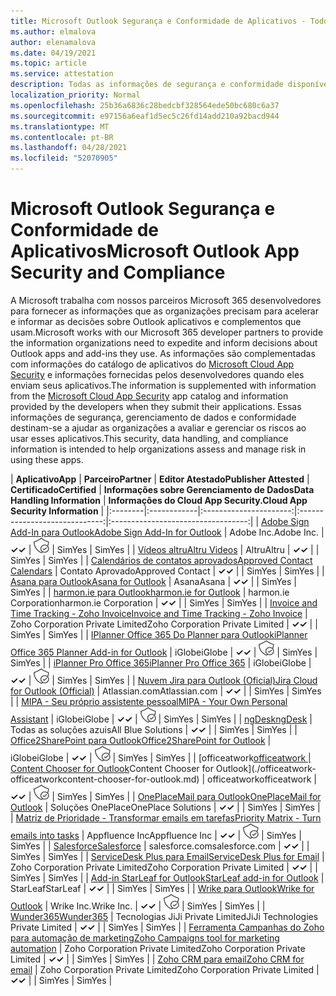 ```yaml
---
title: Microsoft Outlook Segurança e Conformidade de Aplicativos - Todos os Aplicativos
ms.author: elmalova
author: elenamalova
ms.date: 04/19/2021
ms.topic: article
ms.service: attestation
description: Todas as informações de segurança e conformidade disponíveis para todos os aplicativos Outlook Microsoft.
localization_priority: Normal
ms.openlocfilehash: 25b36a6836c28bedcbf328564ede50bc680c6a37
ms.sourcegitcommit: e97156a6eaf1d5ec5c26fd14add210a92bacd944
ms.translationtype: MT
ms.contentlocale: pt-BR
ms.lasthandoff: 04/28/2021
ms.locfileid: "52070905"
---
```

# <a name="microsoft-outlook-app-security-and-compliance"></a><span data-ttu-id="15be1-103">Microsoft Outlook Segurança e Conformidade de Aplicativos</span><span class="sxs-lookup"><span data-stu-id="15be1-103">Microsoft Outlook App Security and Compliance</span></span>

<span data-ttu-id="15be1-104">A Microsoft trabalha com nossos parceiros Microsoft 365 desenvolvedores para fornecer as informações que as organizações precisam para acelerar e informar as decisões sobre Outlook aplicativos e complementos que usam.</span><span class="sxs-lookup"><span data-stu-id="15be1-104">Microsoft works with our Microsoft 365 developer partners to provide the information organizations need to expedite and inform decisions about Outlook apps and add-ins they use.</span></span> <span data-ttu-id="15be1-105">As informações são complementadas com informações do catálogo de aplicativos do [Microsoft Cloud App Security](https://www.microsoft.com/en-us/enterprise-mobility-security/cloud-app-security) e informações fornecidas pelos desenvolvedores quando eles enviam seus aplicativos.</span><span class="sxs-lookup"><span data-stu-id="15be1-105">The information is supplemented with information from the [Microsoft Cloud App Security](https://www.microsoft.com/en-us/enterprise-mobility-security/cloud-app-security) app catalog and information provided by the developers when they submit their applications.</span></span> <span data-ttu-id="15be1-106">Essas informações de segurança, gerenciamento de dados e conformidade destinam-se a ajudar as organizações a avaliar e gerenciar os riscos ao usar esses aplicativos.</span><span class="sxs-lookup"><span data-stu-id="15be1-106">This security, data handling, and compliance information is intended to help organizations assess and manage risk in using these apps.</span></span>

| <span data-ttu-id="15be1-107">**Aplicativo**</span><span class="sxs-lookup"><span data-stu-id="15be1-107">**App**</span></span> | <span data-ttu-id="15be1-108">**Parceiro**</span><span class="sxs-lookup"><span data-stu-id="15be1-108">**Partner**</span></span> | <span data-ttu-id="15be1-109">**Editor Atestado**</span><span class="sxs-lookup"><span data-stu-id="15be1-109">**Publisher Attested**</span></span> | <span data-ttu-id="15be1-110">**Certificado**</span><span class="sxs-lookup"><span data-stu-id="15be1-110">**Certified**</span></span> | <span data-ttu-id="15be1-111">**Informações sobre Gerenciamento de Dados**</span><span class="sxs-lookup"><span data-stu-id="15be1-111">**Data Handling Information**</span></span> | <span data-ttu-id="15be1-112">**Informações do Cloud App Security.**</span><span class="sxs-lookup"><span data-stu-id="15be1-112">**Cloud App Security Information**</span></span> |
|:--------|:------------|:----------------------:|:-----------------------------:|:----------------------------------:|
| [<span data-ttu-id="15be1-113">Adobe Sign Add-In para Outlook</span><span class="sxs-lookup"><span data-stu-id="15be1-113">Adobe Sign Add-In for Outlook</span></span>](./adobe-inc-sign-add-in-for-outlook.md) | <span data-ttu-id="15be1-114">Adobe Inc.</span><span class="sxs-lookup"><span data-stu-id="15be1-114">Adobe Inc.</span></span> | <span data-ttu-id="15be1-115">**✓**</span><span class="sxs-lookup"><span data-stu-id="15be1-115">**✓**</span></span> | <img alt="Certified application badge" src="../media/certified-badge.png" height="25" width="25" /> | <span data-ttu-id="15be1-116">Sim</span><span class="sxs-lookup"><span data-stu-id="15be1-116">Yes</span></span> | <span data-ttu-id="15be1-117">Sim</span><span class="sxs-lookup"><span data-stu-id="15be1-117">Yes</span></span> |
| [<span data-ttu-id="15be1-118">Vídeos altru</span><span class="sxs-lookup"><span data-stu-id="15be1-118">Altru Videos</span></span>](./altru-videos.md) | <span data-ttu-id="15be1-119">Altru</span><span class="sxs-lookup"><span data-stu-id="15be1-119">Altru</span></span> | <span data-ttu-id="15be1-120">**✓**</span><span class="sxs-lookup"><span data-stu-id="15be1-120">**✓**</span></span> |  | <span data-ttu-id="15be1-121">Sim</span><span class="sxs-lookup"><span data-stu-id="15be1-121">Yes</span></span> | <span data-ttu-id="15be1-122">Sim</span><span class="sxs-lookup"><span data-stu-id="15be1-122">Yes</span></span> |
| [<span data-ttu-id="15be1-123">Calendários de contatos aprovados</span><span class="sxs-lookup"><span data-stu-id="15be1-123">Approved Contact Calendars</span></span>](./approved-contact-calendars.md) | <span data-ttu-id="15be1-124">Contato Aprovado</span><span class="sxs-lookup"><span data-stu-id="15be1-124">Approved Contact</span></span> | <span data-ttu-id="15be1-125">**✓**</span><span class="sxs-lookup"><span data-stu-id="15be1-125">**✓**</span></span> |  | <span data-ttu-id="15be1-126">Sim</span><span class="sxs-lookup"><span data-stu-id="15be1-126">Yes</span></span> | <span data-ttu-id="15be1-127">Sim</span><span class="sxs-lookup"><span data-stu-id="15be1-127">Yes</span></span> |
| [<span data-ttu-id="15be1-128">Asana para Outlook</span><span class="sxs-lookup"><span data-stu-id="15be1-128">Asana for Outlook</span></span>](./asana-for-outlook.md) | <span data-ttu-id="15be1-129">Asana</span><span class="sxs-lookup"><span data-stu-id="15be1-129">Asana</span></span> | <span data-ttu-id="15be1-130">**✓**</span><span class="sxs-lookup"><span data-stu-id="15be1-130">**✓**</span></span> |  | <span data-ttu-id="15be1-131">Sim</span><span class="sxs-lookup"><span data-stu-id="15be1-131">Yes</span></span> | <span data-ttu-id="15be1-132">Sim</span><span class="sxs-lookup"><span data-stu-id="15be1-132">Yes</span></span> |
| [<span data-ttu-id="15be1-133">harmon.ie para Outlook</span><span class="sxs-lookup"><span data-stu-id="15be1-133">harmon.ie for Outlook</span></span>](./harmonie-corporation-for-outlook.md) | <span data-ttu-id="15be1-134">harmon.ie Corporation</span><span class="sxs-lookup"><span data-stu-id="15be1-134">harmon.ie Corporation</span></span> | <span data-ttu-id="15be1-135">**✓**</span><span class="sxs-lookup"><span data-stu-id="15be1-135">**✓**</span></span> |  | <span data-ttu-id="15be1-136">Sim</span><span class="sxs-lookup"><span data-stu-id="15be1-136">Yes</span></span> | <span data-ttu-id="15be1-137">Sim</span><span class="sxs-lookup"><span data-stu-id="15be1-137">Yes</span></span> |
| [<span data-ttu-id="15be1-138">Invoice and Time Tracking - Zoho Invoice</span><span class="sxs-lookup"><span data-stu-id="15be1-138">Invoice and Time Tracking - Zoho Invoice</span></span>](./zoho-corporation-private-limited-invoice-and-time-tracking.md) | <span data-ttu-id="15be1-139">Zoho Corporation Private Limited</span><span class="sxs-lookup"><span data-stu-id="15be1-139">Zoho Corporation Private Limited</span></span> | <span data-ttu-id="15be1-140">**✓**</span><span class="sxs-lookup"><span data-stu-id="15be1-140">**✓**</span></span> |  | <span data-ttu-id="15be1-141">Sim</span><span class="sxs-lookup"><span data-stu-id="15be1-141">Yes</span></span> | <span data-ttu-id="15be1-142">Sim</span><span class="sxs-lookup"><span data-stu-id="15be1-142">Yes</span></span> |
| [<span data-ttu-id="15be1-143">IPlanner Office 365 Do Planner para Outlook</span><span class="sxs-lookup"><span data-stu-id="15be1-143">iPlanner Office 365 Planner Add-in for Outlook</span></span>](./iglobe-iplanner-office-365-planner-add-in-for-outlook.md) | <span data-ttu-id="15be1-144">iGlobe</span><span class="sxs-lookup"><span data-stu-id="15be1-144">iGlobe</span></span> | <span data-ttu-id="15be1-145">**✓**</span><span class="sxs-lookup"><span data-stu-id="15be1-145">**✓**</span></span> | <img alt="Certified application badge" src="../media/certified-badge.png" height="25" width="25" /> | <span data-ttu-id="15be1-146">Sim</span><span class="sxs-lookup"><span data-stu-id="15be1-146">Yes</span></span> | <span data-ttu-id="15be1-147">Sim</span><span class="sxs-lookup"><span data-stu-id="15be1-147">Yes</span></span> |
| [<span data-ttu-id="15be1-148">iPlanner Pro Office 365</span><span class="sxs-lookup"><span data-stu-id="15be1-148">iPlanner Pro Office 365</span></span>](./iglobe-iplanner-pro-office-365.md) | <span data-ttu-id="15be1-149">iGlobe</span><span class="sxs-lookup"><span data-stu-id="15be1-149">iGlobe</span></span> | <span data-ttu-id="15be1-150">**✓**</span><span class="sxs-lookup"><span data-stu-id="15be1-150">**✓**</span></span> | <img alt="Certified application badge" src="../media/certified-badge.png" height="25" width="25" /> | <span data-ttu-id="15be1-151">Sim</span><span class="sxs-lookup"><span data-stu-id="15be1-151">Yes</span></span> | <span data-ttu-id="15be1-152">Sim</span><span class="sxs-lookup"><span data-stu-id="15be1-152">Yes</span></span> |
| [<span data-ttu-id="15be1-153">Nuvem Jira para Outlook (Oficial)</span><span class="sxs-lookup"><span data-stu-id="15be1-153">Jira Cloud for Outlook (Official)</span></span>](./atlassiancom-jira-cloud-for-outlook-official.md) | <span data-ttu-id="15be1-154">Atlassian.com</span><span class="sxs-lookup"><span data-stu-id="15be1-154">Atlassian.com</span></span> | <span data-ttu-id="15be1-155">**✓**</span><span class="sxs-lookup"><span data-stu-id="15be1-155">**✓**</span></span> |  | <span data-ttu-id="15be1-156">Sim</span><span class="sxs-lookup"><span data-stu-id="15be1-156">Yes</span></span> | <span data-ttu-id="15be1-157">Sim</span><span class="sxs-lookup"><span data-stu-id="15be1-157">Yes</span></span> |
| [<span data-ttu-id="15be1-158">MIPA - Seu próprio assistente pessoal</span><span class="sxs-lookup"><span data-stu-id="15be1-158">MIPA - Your Own Personal Assistant</span></span>](./iglobe-mipa-your-own-personal-assistant.md) | <span data-ttu-id="15be1-159">iGlobe</span><span class="sxs-lookup"><span data-stu-id="15be1-159">iGlobe</span></span> | <span data-ttu-id="15be1-160">**✓**</span><span class="sxs-lookup"><span data-stu-id="15be1-160">**✓**</span></span> | <img alt="Certified application badge" src="../media/certified-badge.png" height="25" width="25" /> | <span data-ttu-id="15be1-161">Sim</span><span class="sxs-lookup"><span data-stu-id="15be1-161">Yes</span></span> | <span data-ttu-id="15be1-162">Sim</span><span class="sxs-lookup"><span data-stu-id="15be1-162">Yes</span></span> |
| [<span data-ttu-id="15be1-163">ngDesk</span><span class="sxs-lookup"><span data-stu-id="15be1-163">ngDesk</span></span>](./all-blue-solutions-ngdesk.md) | <span data-ttu-id="15be1-164">Todas as soluções azuis</span><span class="sxs-lookup"><span data-stu-id="15be1-164">All Blue Solutions</span></span> | <span data-ttu-id="15be1-165">**✓**</span><span class="sxs-lookup"><span data-stu-id="15be1-165">**✓**</span></span> |  | <span data-ttu-id="15be1-166">Sim</span><span class="sxs-lookup"><span data-stu-id="15be1-166">Yes</span></span> | <span data-ttu-id="15be1-167">Sim</span><span class="sxs-lookup"><span data-stu-id="15be1-167">Yes</span></span> |
| [<span data-ttu-id="15be1-168">Office2SharePoint para Outlook</span><span class="sxs-lookup"><span data-stu-id="15be1-168">Office2SharePoint for Outlook</span></span>](./iglobe-office2sharepoint-for-outlook.md) | <span data-ttu-id="15be1-169">iGlobe</span><span class="sxs-lookup"><span data-stu-id="15be1-169">iGlobe</span></span> | <span data-ttu-id="15be1-170">**✓**</span><span class="sxs-lookup"><span data-stu-id="15be1-170">**✓**</span></span> | <img alt="Certified application badge" src="../media/certified-badge.png" height="25" width="25" /> | <span data-ttu-id="15be1-171">Sim</span><span class="sxs-lookup"><span data-stu-id="15be1-171">Yes</span></span> | <span data-ttu-id="15be1-172">Sim</span><span class="sxs-lookup"><span data-stu-id="15be1-172">Yes</span></span> |
| <span data-ttu-id="15be1-173">[officeatwork</span><span class="sxs-lookup"><span data-stu-id="15be1-173">[officeatwork</span></span> | <span data-ttu-id="15be1-174">Content Chooser for Outlook](./officeatwork-officeatworkcontent-chooser-for-outlook.md)</span><span class="sxs-lookup"><span data-stu-id="15be1-174">Content Chooser for Outlook](./officeatwork-officeatworkcontent-chooser-for-outlook.md)</span></span> | <span data-ttu-id="15be1-175">officeatwork</span><span class="sxs-lookup"><span data-stu-id="15be1-175">officeatwork</span></span> | <span data-ttu-id="15be1-176">**✓**</span><span class="sxs-lookup"><span data-stu-id="15be1-176">**✓**</span></span> | <img alt="Certified application badge" src="../media/certified-badge.png" height="25" width="25" /> | <span data-ttu-id="15be1-177">Sim</span><span class="sxs-lookup"><span data-stu-id="15be1-177">Yes</span></span> | <span data-ttu-id="15be1-178">Sim</span><span class="sxs-lookup"><span data-stu-id="15be1-178">Yes</span></span> |
| [<span data-ttu-id="15be1-179">OnePlaceMail para Outlook</span><span class="sxs-lookup"><span data-stu-id="15be1-179">OnePlaceMail for Outlook</span></span>](./oneplace-solutions-oneplacemail-for-outlook.md) | <span data-ttu-id="15be1-180">Soluções OnePlace</span><span class="sxs-lookup"><span data-stu-id="15be1-180">OnePlace Solutions</span></span> | <span data-ttu-id="15be1-181">**✓**</span><span class="sxs-lookup"><span data-stu-id="15be1-181">**✓**</span></span> |  | <span data-ttu-id="15be1-182">Sim</span><span class="sxs-lookup"><span data-stu-id="15be1-182">Yes</span></span> | <span data-ttu-id="15be1-183">Sim</span><span class="sxs-lookup"><span data-stu-id="15be1-183">Yes</span></span> |
| [<span data-ttu-id="15be1-184">Matriz de Prioridade - Transformar emails em tarefas</span><span class="sxs-lookup"><span data-stu-id="15be1-184">Priority Matrix - Turn emails into tasks</span></span>](./appfluence-inc-priority-matrix-turn-emails-into-tasks.md) | <span data-ttu-id="15be1-185">Appfluence Inc</span><span class="sxs-lookup"><span data-stu-id="15be1-185">Appfluence Inc</span></span> | <span data-ttu-id="15be1-186">**✓**</span><span class="sxs-lookup"><span data-stu-id="15be1-186">**✓**</span></span> | <img alt="Certified application badge" src="../media/certified-badge.png" height="25" width="25" /> | <span data-ttu-id="15be1-187">Sim</span><span class="sxs-lookup"><span data-stu-id="15be1-187">Yes</span></span> | <span data-ttu-id="15be1-188">Sim</span><span class="sxs-lookup"><span data-stu-id="15be1-188">Yes</span></span> |
| [<span data-ttu-id="15be1-189">Salesforce</span><span class="sxs-lookup"><span data-stu-id="15be1-189">Salesforce</span></span>](./salesforcecom-salesforce.md) | <span data-ttu-id="15be1-190">salesforce.com</span><span class="sxs-lookup"><span data-stu-id="15be1-190">salesforce.com</span></span> | <span data-ttu-id="15be1-191">**✓**</span><span class="sxs-lookup"><span data-stu-id="15be1-191">**✓**</span></span> |  | <span data-ttu-id="15be1-192">Sim</span><span class="sxs-lookup"><span data-stu-id="15be1-192">Yes</span></span> | <span data-ttu-id="15be1-193">Sim</span><span class="sxs-lookup"><span data-stu-id="15be1-193">Yes</span></span> |
| [<span data-ttu-id="15be1-194">ServiceDesk Plus para Email</span><span class="sxs-lookup"><span data-stu-id="15be1-194">ServiceDesk Plus for Email</span></span>](./zoho-corporation-private-limited-servicedesk-plus-for-email.md) | <span data-ttu-id="15be1-195">Zoho Corporation Private Limited</span><span class="sxs-lookup"><span data-stu-id="15be1-195">Zoho Corporation Private Limited</span></span> | <span data-ttu-id="15be1-196">**✓**</span><span class="sxs-lookup"><span data-stu-id="15be1-196">**✓**</span></span> |  | <span data-ttu-id="15be1-197">Sim</span><span class="sxs-lookup"><span data-stu-id="15be1-197">Yes</span></span> | <span data-ttu-id="15be1-198">Sim</span><span class="sxs-lookup"><span data-stu-id="15be1-198">Yes</span></span> |
| [<span data-ttu-id="15be1-199">Add-in StarLeaf for Outlook</span><span class="sxs-lookup"><span data-stu-id="15be1-199">StarLeaf add-in for Outlook</span></span>](./starleaf-add-in-for-outlook.md) | <span data-ttu-id="15be1-200">StarLeaf</span><span class="sxs-lookup"><span data-stu-id="15be1-200">StarLeaf</span></span> | <span data-ttu-id="15be1-201">**✓**</span><span class="sxs-lookup"><span data-stu-id="15be1-201">**✓**</span></span> |  | <span data-ttu-id="15be1-202">Sim</span><span class="sxs-lookup"><span data-stu-id="15be1-202">Yes</span></span> | <span data-ttu-id="15be1-203">Sim</span><span class="sxs-lookup"><span data-stu-id="15be1-203">Yes</span></span> |
| [<span data-ttu-id="15be1-204">Wrike para Outlook</span><span class="sxs-lookup"><span data-stu-id="15be1-204">Wrike for Outlook</span></span>](./wrike-inc-for-outlook.md) | <span data-ttu-id="15be1-205">Wrike Inc.</span><span class="sxs-lookup"><span data-stu-id="15be1-205">Wrike Inc.</span></span> | <span data-ttu-id="15be1-206">**✓**</span><span class="sxs-lookup"><span data-stu-id="15be1-206">**✓**</span></span> | <img alt="Certified application badge" src="../media/certified-badge.png" height="25" width="25" /> | <span data-ttu-id="15be1-207">Sim</span><span class="sxs-lookup"><span data-stu-id="15be1-207">Yes</span></span> | <span data-ttu-id="15be1-208">Sim</span><span class="sxs-lookup"><span data-stu-id="15be1-208">Yes</span></span> |
| [<span data-ttu-id="15be1-209">Wunder365</span><span class="sxs-lookup"><span data-stu-id="15be1-209">Wunder365</span></span>](./jiji-technologies-private-limited-wunder365.md) | <span data-ttu-id="15be1-210">Tecnologias JiJi Private Limited</span><span class="sxs-lookup"><span data-stu-id="15be1-210">JiJi Technologies Private Limited</span></span> | <span data-ttu-id="15be1-211">**✓**</span><span class="sxs-lookup"><span data-stu-id="15be1-211">**✓**</span></span> |  | <span data-ttu-id="15be1-212">Sim</span><span class="sxs-lookup"><span data-stu-id="15be1-212">Yes</span></span> | <span data-ttu-id="15be1-213">Sim</span><span class="sxs-lookup"><span data-stu-id="15be1-213">Yes</span></span> |
| [<span data-ttu-id="15be1-214">Ferramenta Campanhas do Zoho para automação de marketing</span><span class="sxs-lookup"><span data-stu-id="15be1-214">Zoho Campaigns tool for marketing automation</span></span>](./zoho-corporation-private-limited-campaigns-tool-for-marketing-automation.md) | <span data-ttu-id="15be1-215">Zoho Corporation Private Limited</span><span class="sxs-lookup"><span data-stu-id="15be1-215">Zoho Corporation Private Limited</span></span> | <span data-ttu-id="15be1-216">**✓**</span><span class="sxs-lookup"><span data-stu-id="15be1-216">**✓**</span></span> |  | <span data-ttu-id="15be1-217">Sim</span><span class="sxs-lookup"><span data-stu-id="15be1-217">Yes</span></span> | <span data-ttu-id="15be1-218">Sim</span><span class="sxs-lookup"><span data-stu-id="15be1-218">Yes</span></span> |
| [<span data-ttu-id="15be1-219">Zoho CRM para email</span><span class="sxs-lookup"><span data-stu-id="15be1-219">Zoho CRM for email</span></span>](./zoho-corporation-private-limited-crm-for-email.md) | <span data-ttu-id="15be1-220">Zoho Corporation Private Limited</span><span class="sxs-lookup"><span data-stu-id="15be1-220">Zoho Corporation Private Limited</span></span> | <span data-ttu-id="15be1-221">**✓**</span><span class="sxs-lookup"><span data-stu-id="15be1-221">**✓**</span></span> |  | <span data-ttu-id="15be1-222">Sim</span><span class="sxs-lookup"><span data-stu-id="15be1-222">Yes</span></span> | <span data-ttu-id="15be1-223">Sim</span><span class="sxs-lookup"><span data-stu-id="15be1-223">Yes</span></span> |
